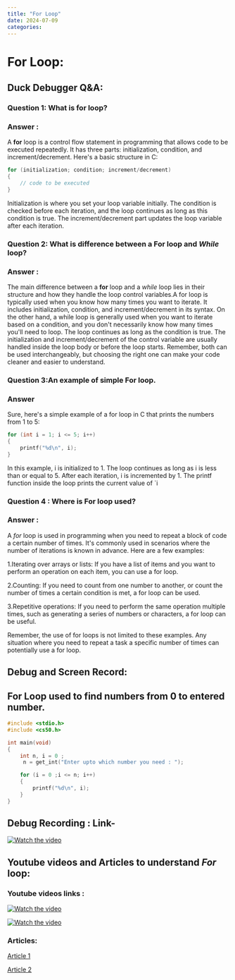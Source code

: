 ```yaml
---
title: "For Loop"
date: 2024-07-09
categories:
---
```

# For Loop:
## **Duck Debugger Q&A**:


### Question 1: What is **for** loop?
### Answer :
 A **for** loop is a control flow statement in programming that allows code to be executed repeatedly. It has three parts: initialization, condition, and increment/decrement. Here's a basic structure in C:
```c
for (initialization; condition; increment/decrement)
{
    // code to be executed
}
```

Initialization is where you set your loop variable initially. The condition is checked before each iteration, and the loop continues as long as this condition is true. The increment/decrement part updates the loop variable after each iteration.

### Question 2: What is difference between a **For** loop and *While* loop?
### Answer :
 The main difference between a **for** loop and a *while* loop lies in their structure and how they handle the loop control variables.A for loop is typically used when you know how many times you want to iterate. 
 It includes initialization, condition, and increment/decrement in its syntax.
  On the other hand, a while loop is generally used when you want to iterate based on a condition, and you don't necessarily know how many times you'll need to loop. 
 The loop continues as long as the condition is true.
 The initialization and increment/decrement of the control variable are usually handled inside the loop body or before the loop starts.
 Remember, both can be used interchangeably, but choosing the right one can make your code cleaner and easier to understand.

### Question 3:An example of simple **For loop**.
### Answer 
 Sure, here's a simple example of a for loop in C that prints the numbers from 1 to 5:
```c
for (int i = 1; i <= 5; i++)
{
    printf("%d\n", i);
}
```
 In this example, i is initialized to 1. The loop continues as long as i is less than or equal to 5. After each iteration, i is incremented by 1. The printf function inside the loop prints the current value of `i

### Question 4 : Where is **For** loop used?
### Answer :
 A *for* loop is used in programming when you need to repeat a block of code a certain number of times. It's commonly used in scenarios where the number of iterations is known in advance. Here are a few examples:

 1.Iterating over arrays or lists: If you have a list of items and you want to perform an operation on each item, you can use a for loop.

 2.Counting: If you need to count from one number to another, or count the number of times a certain condition is met, a for loop can be used.

 3.Repetitive operations: If you need to perform the same operation multiple times, such as generating a series of numbers or characters, a for loop can be useful.

 Remember, the use of for loops is not limited to these examples. Any situation where you need to repeat a task a specific number of times can potentially use a for loop.


## **Debug and Screen Record**:

## **For Loop** used to find numbers from 0 to entered number. 
```c
#include <stdio.h>
#include <cs50.h>

int main(void)
{
    int n, i = 0 ;
     n = get_int("Enter upto which number you need : ");

    for (i = 0 ;i <= n; i++)
    {
        printf("%d\n", i);
    }
}
```

## Debug Recording : Link-
[![Watch the video](https://img.youtube.com/vi/khul3othGqs/sddefault.jpg)](https://youtu.be/khul3othGqs)


## **Youtube videos and Articles to understand *For* loop**:

### Youtube videos links :
[![Watch the video](https://img.youtube.com/vi/b4DPj0XAfSg/sddefault.jpg)](https://www.youtube.com/watch?v=b4DPj0XAfSg)

[![Watch the video](https://img.youtube.com/vi/IlIn_D1RT7M/sddefault.jpg)](https://www.youtube.com/watch?v=IlIn_D1RT7M&t=501s)

### Articles:
[Article 1](https://www.geeksforgeeks.org/c-for-loop/)

[Article 2](https://www.programiz.com/c-programming/c-for-loop)
